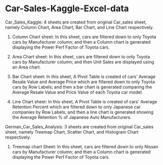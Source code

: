 # Car-Sales-Kaggle-Excel-data
Car_Sales_Kaggle: 4 sheets are created from original Car_sales sheet, namely Column Chart, Area Chart, Bar Chart, and Line Chart respectively.

1. Column Chart sheet: In this sheet, cars are filtered down to only Toyota cars by Manufacturer column; and then a Column chart is generated displaying the Power Perf Factor of Toyota cars.

2. Area Chart sheet: In this sheet, cars are filtered down to only Toyota cars by Manufacturer column; and then Unit Sales are displayed using an Area chart.

3. Bar Chart sheet: In this sheet, A Pivot Table is created of cars' Average Resale Value and Average Price which are filtered down to only Toyota cars by Row Labels; and then a bar chart is generated comparing the Average Resale Value and Price Value of each Toyota car model. 

4. Line Chart sheet: In this sheet, A Pivot Table is created of cars' Average Retention Percent which are filtered down to only Japanese car companies by Row Labels; and then a line chart is generated showing the Average Retention % of Japanese Auto Manufacturers. 
 

German_Car_Sales_Analysis: 3 sheets are created from original Car_sales sheet, namely Treemap Chart, Scatter Chart, and Histogram Chart respectively.

1. Treemap chart Sheet: In this sheet, cars are filtered down to only Nissan cars by Manufacturer column; and then a Column chart is generated displaying the Power Perf Factor of Toyota cars.
